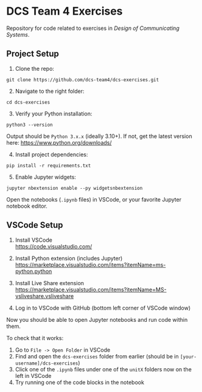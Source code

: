 # DCS Team 4 Exercises

Repository for code related to exercises in _Design of Communicating Systems_.

## Project Setup

1. Clone the repo:

```
git clone https://github.com/dcs-team4/dcs-exercises.git
```

2. Navigate to the right folder:

```
cd dcs-exercises
```

3. Verify your Python installation:

```
python3 --version
```

Output should be `Python 3.x.x` (ideally 3.10+). If not, get the latest version here: https://www.python.org/downloads/

4. Install project dependencies:

```
pip install -r requirements.txt
```

5. Enable Jupyter widgets:

```
jupyter nbextension enable --py widgetsnbextension
```

Open the notebooks (`.ipynb` files) in VSCode, or your favorite Jupyter notebook editor.

## VSCode Setup

1. Install VSCode<br>https://code.visualstudio.com/

2. Install Python extension (includes Jupyter)<br>https://marketplace.visualstudio.com/items?itemName=ms-python.python

3. Install Live Share extension<br>https://marketplace.visualstudio.com/items?itemName=MS-vsliveshare.vsliveshare

4. Log in to VSCode with GitHub (bottom left corner of VSCode window)

Now you should be able to open Jupyter notebooks and run code within them.

To check that it works:

1. Go to `File -> Open Folder` in VSCode
2. Find and open the `dcs-exercises` folder from earlier (should be in `[your-username]/dcs-exercises`)
3. Click one of the `.ipynb` files under one of the `unitX` folders now on the left in VSCode
4. Try running one of the code blocks in the notebook
